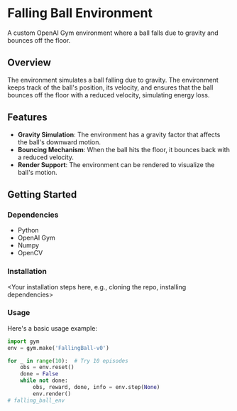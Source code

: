 
# Falling Ball Environment

A custom OpenAI Gym environment where a ball falls due to gravity and bounces off the floor.

## Overview

The environment simulates a ball falling due to gravity. The environment keeps track of the ball's position, its velocity, and ensures that the ball bounces off the floor with a reduced velocity, simulating energy loss.

## Features

- **Gravity Simulation**: The environment has a gravity factor that affects the ball's downward motion.
- **Bouncing Mechanism**: When the ball hits the floor, it bounces back with a reduced velocity.
- **Render Support**: The environment can be rendered to visualize the ball's motion.
  
## Getting Started

### Dependencies

- Python
- OpenAI Gym
- Numpy
- OpenCV

### Installation

<Your installation steps here, e.g., cloning the repo, installing dependencies>

### Usage

Here's a basic usage example:

```python
import gym
env = gym.make('FallingBall-v0')

for _ in range(10):  # Try 10 episodes
    obs = env.reset()
    done = False
    while not done:
        obs, reward, done, info = env.step(None)
        env.render()
# falling_ball_env
